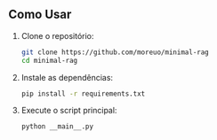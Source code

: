 ## Como Usar

1. Clone o repositório:

   ```bash
   git clone https://github.com/moreuo/minimal-rag
   cd minimal-rag
   ```

2. Instale as dependências:

   ```bash
   pip install -r requirements.txt
   ```

3. Execute o script principal:
   ```bash
   python __main__.py
   ```
